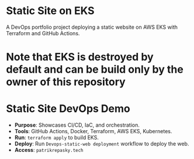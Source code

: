 # Static Site on EKS
A DevOps portfolio project deploying a static website on AWS EKS with Terraform and GitHub Actions.

# Note that EKS is destroyed by default and can be build only by the owner of this repository
# Static Site DevOps Demo
- **Purpose**: Showcases CI/CD, IaC, and orchestration.
- **Tools**: GitHub Actions, Docker, Terraform, AWS EKS, Kubernetes.
- **Run**: `terraform apply` to build EKS.
- **Deploy**: Run `Devops-static-web deployment` workflow to deploy the web.
- **Access**: `patrikrepasky.tech`

